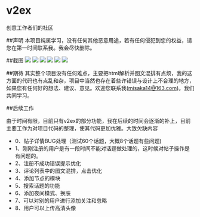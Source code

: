 # v2ex
创意工作者们的社区 

##声明
本项目纯属学习，没有任何其他恶意用途，若有任何侵犯到您的权益，请您在第一时间联系我。我会尽快删除。

##截图
![](http://ww2.sinaimg.cn/bmiddle/699150eagw1f1s9ehqdsqj20ku112jxv.jpg)
![](http://ww1.sinaimg.cn/bmiddle/699150eagw1f1s9eo3iw3j20ku1120u9.jpg)
![](http://ww2.sinaimg.cn/bmiddle/699150eagw1f1srigx6x1j20pv1a0wgd.jpg)
![](http://ww1.sinaimg.cn/bmiddle/699150eagw1f1s9l975y1j20ku112dgq.jpg)
![](http://ww4.sinaimg.cn/bmiddle/699150eagw1f1s9dsdgp4j20ku112kbq.jpg)
![](http://ww3.sinaimg.cn/bmiddle/699150eagw1f1s9enq21bj20ku112jx4.jpg)

##期待
其实整个项目没有任何难点，主要把html解析并图文混排有点烦，我的这方面的代码也有点乱和杂，项目中当然也存在着些许错误与设计上不合理的地方，如果您有任何好的想法、建议、意见。欢迎您联系我(misaka14@163.com)。我们共同学习。


##后续工作

由于时间有限，目前只有v2ex的部分功能，我在后续的时间会逐渐的补上，目前主要工作为对项目代码的整理，使其代码更加优雅。大致欠缺内容

* 0、帖子详情BUG处理（测试60个话题，大概8个话题有些问题)
* 1、刚刚注册的用户是有一段时间不能对话题做处理的，这时候对帖子操作是有问题的。
* 2、注册不成功错误提示优化
* 3、评论列表中的图文混排，点击优化
* 4、添加节点的模块
* 5、搜索话题的功能
* 6、添加夜间模式、换肤
* 7、可以对别的用户进行添加关注和忽略
* 8、用户可以上传高清头像
